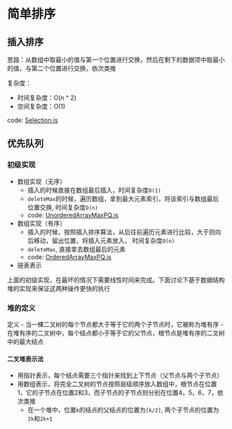 # 简单排序

## 插入排序
思路：从数组中取最小的值与第一个位置进行交换，然后在剩下的数据项中取最小的值，与第二个位置进行交换，依次类推

复杂度：
   - 时间复杂度：O(n ^ 2)
   - 空间复杂度：O(1)

code: [Selection.js](Selection.js)

## 优先队列

### 初级实现
- 数组实现（无序）
    - 插入的时候直接在数组最后插入，时间复杂度`O(1)`
    - `deleteMax`的时候，遍历数组，拿到最大元素索引，将该索引与数组最后位置交换, 时间复杂度`O(n)`
    - code: [UnorderedArrayMaxPQ.js](UnorderedArrayMaxPQ.js)
- 数组实现（有序）
    - 插入的时候，按照插入排序算法，从后往前遍历元素进行比较，大于则向后移动，留出位置，将插入元素放入， 时间复杂度`O(n)`
    - `deleteMax`, 直接拿去数组最后的元素
    - code: [OrderedArrayMaxPQ.js](OrderedArrayMaxPQ.js)
- 链表表示

上面的初级实现，在最坏的情况下需要线性时间来完成。下面讨论下基于数据结构堆的实现来保证这两种操作更快的执行

### 堆的定义
定义
    - 当一棵二叉树的每个节点都大于等于它的两个子节点时，它被称为堆有序
    - 在堆有序的二叉树中，每个结点都小于等于它的父节点，根节点是堆有序的二叉树中的最大结点
#### 二叉堆表示法
- 用指针表示，每个结点需要三个指针来找到上下节点（父节点与两个子节点）
- 用数组表示，将完全二叉树的节点按照层级顺序放入数组中，根节点在位置1，它的子节点在位置2和3，而子节点的子节点则分别在位置4，5，6，7，依次类推
    - 在一个堆中，位置`k`的结点的父结点的位置为`[k/2]`, 两个子节点的位置为`2k`和`2k+1`